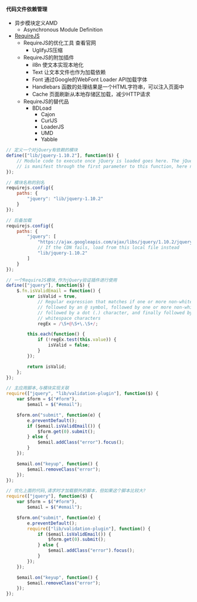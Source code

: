 #### **代码文件依赖管理**

* 异步模块定义AMD
  * Asynchronous Module Definition
* [RequireJS](http://requirejs.org/docs/download.html)
  * RequireJS的优化工具 查看官网 
    * UglifyJS压缩
  * RequireJS的附加插件
    * il8n 使文本实现本地化
    * Text 让文本文件也作为加载依赖
    * Font 通过Google的WebFont Loader API加载字体
    * Handlebars 函数的处理结果是一个HTML字符串，可以注入页面中
    * Cache 页面刷新从本地存储区加载，减少HTTP请求
  * RequireJS的替代品 
    * BDLoad
      * Cajon
      * CurlJS
      * LoaderJS
      * UMD
      * Yabble

```js
// 定义一个对jQuery有依赖的模块
define(["lib/jquery-1.10.2"], function($) {
    // Module code to execute once jQuery is loaded goes here. The jQuery library
    // is manifest through the first parameter to this function, here named $
});

// 模块名称的别名
requirejs.config({
    paths: {
        "jquery": "lib/jquery-1.10.2"
    }
});

// 后备加载
requirejs.config({
    paths: {
        "jquery": [
            "https://ajax.googleapis.com/ajax/libs/jquery/1.10.2/jquery.min",
            // If the CDN fails, load from this local file instead
            "lib/jquery-1.10.2"
        ]
    }
});

// 一个RequireJS模块,作为jQuery验证插件进行使用
define(["jquery"], function($) {
    $.fn.isValidEmail = function() {
        var isValid = true,
            // Regular expression that matches if one or more non-whitespace characters are
            // followed by an @ symbol, followed by one or more non-whitespace characters,
            // followed by a dot (.) character, and finally followed by one or more non-
            // whitespace characters
            regEx = /\S+@\S+\.\S+/;

        this.each(function() {
            if (!regEx.test(this.value)) {
                isValid = false;
            }
        });

        return isValid;
    };
});

// 主应用脚本,与模块实现关联
require(["jquery", "lib/validation-plugin"], function($) {
    var $form = $("#form"),
        $email = $("#email");

    $form.on("submit", function(e) {
        e.preventDefault();
        if ($email.isValidEmail()) {
            $form.get(0).submit();
        } else {
            $email.addClass("error").focus();
        }
    });

    $email.on("keyup", function() {
        $email.removeClass("error");
    });
});

// 优化上面的代码,请求时才加载额外的脚本，但如果这个脚本比较大?
require(["jquery"], function($) {
    var $form = $("#form"),
        $email = $("#email");

    $form.on("submit", function(e) {
        e.preventDefault();
        require(["lib/validation-plugin"], function() {
            if ($email.isValidEmail()) {
                $form.get(0).submit();
            } else {
                $email.addClass("error").focus();
            }
        });
    });

    $email.on("keyup", function() {
        $email.removeClass("error");
    });
});
```




